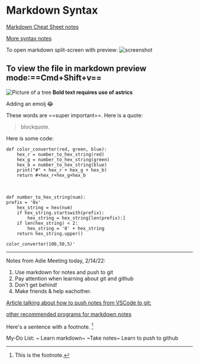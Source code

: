# Markdown Syntax

[Markdown Cheat Sheet notes](https://www.markdownguide.org/cheat-sheet/)  

[More syntax notes](https://www.markdownguide.org/basic-syntax/)

To open markdown split-screen with preview:
![screenshot](ScreenShot.jpg)

To view the file in markdown preview mode:==Cmd+Shift+v==
---

![Picture of a tree](tree.jpg)
**Bold text requires use of astrics**

Adding an emoij :joy:

These words are ==super important==.
Here is a quote:
> blockquote.

Here is some code:

    def color_converter(red, green, blue):
        hex_r = number_to_hex_string(red)
        hex_g = number_to_hex_string(green)
        hex_b = number_to_hex_string(blue)
        print("#" + hex_r + hex_g + hex_b)
        return #+hex_r+hex_g+hex_b
 
<br>


    def number_to_hex_string(num): 
    prefix = '0x'
        hex_string = hex(num)
        if hex_string.startswith(prefix):
            hex_string = hex_string[len(prefix):]
        if len(hex_string) < 2:
            hex_string = '0' + hex_string
        return hex_string.upper()

    color_converter(100,50,5)'

---

Notes from Adie Meeting today, 2/14/22:

1. Use markdown for notes and push to git
2. Pay attention when learning about git and github
3. Don't get behind!
4. Make friends & help eachother.

[Article talking about how to push notes from VSCode to git:](https://praveenjuge.com/blog/how-i-take-notes-using-vs-code-and-github/)

[other recommended programs for markdown notes](https://www.dendron.so/)

Here's a sentence with a footnote. [^1]

My-Do List:
~ Learn markdown~
~Take notes~
Learn to push to github

[^1]: This is the footnote.
